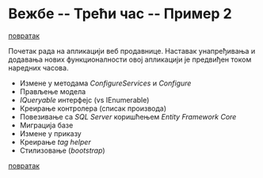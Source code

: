 # Вежбе -- Трећи час -- Пример 2

[повратак](../../README.md)

Почетак рада на апликацији веб продавнице. Наставак унапређивања и додавања нових функционалности овој апликацији је предвиђен током наредних часова.

* Измене у методама _ConfigureServices_ и _Configure_
* Прављење модела
* _IQueryable<T>_ интерфејс (vs IEnumerable)
* Креирање контролера (списак производа)
* Повезивање са _SQL Server_ коришћењем _Entity Framework Core_
* Миграција базе
* Измене у приказу 
* Креирање _tag helper_
* Стилизовање (_bootstrap_)

[повратак](../../README.md)
